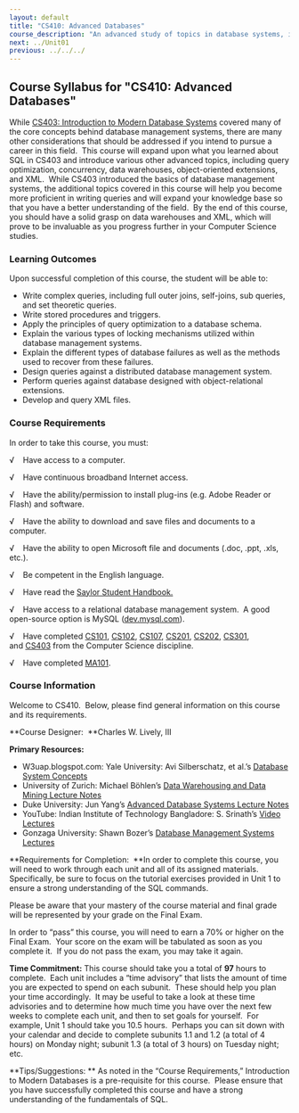 ```yaml
---
layout: default
title: "CS410: Advanced Databases"
course_description: "An advanced study of topics in database systems, including query optimization, concurrency, data warehouses, object-oriented extensions, and XML."
next: ../Unit01
previous: ../../../
---
```

Course Syllabus for "CS410: Advanced Databases"
-----------------------------------------------

While [CS403: Introduction to Modern Database
Systems](http://www.saylor.org/courses/cs403/) covered many of the core
concepts behind database management systems, there are many other
considerations that should be addressed if you intend to pursue a career
in this field.  This course will expand upon what you learned about SQL
in CS403 and introduce various other advanced topics, including query
optimization, concurrency, data warehouses, object-oriented extensions,
and XML.  While CS403 introduced the basics of database management
systems, the additional topics covered in this course will help you
become more proficient in writing queries and will expand your knowledge
base so that you have a better understanding of the field.  By the end
of this course, you should have a solid grasp on data warehouses and
XML, which will prove to be invaluable as you progress further in your
Computer Science studies.

### Learning Outcomes

Upon successful completion of this course, the student will be able to:

-   Write complex queries, including full outer joins, self-joins, sub
    queries, and set theoretic queries.
-   Write stored procedures and triggers.
-   Apply the principles of query optimization to a database schema.
-   Explain the various types of locking mechanisms utilized within
    database management systems.
-   Explain the different types of database failures as well as the
    methods used to recover from these failures.
-   Design queries against a distributed database management system.
-   Perform queries against database designed with object-relational
    extensions.
-   Develop and query XML files.

### Course Requirements

In order to take this course, you must:  
  
 √    Have access to a computer.  
  
 √    Have continuous broadband Internet access.  
  
 √    Have the ability/permission to install plug-ins (e.g. Adobe Reader
or Flash) and software.  
  
 √    Have the ability to download and save files and documents to a
computer.  
  
 √    Have the ability to open Microsoft file and documents (.doc, .ppt,
.xls, etc.).  
  
 √    Be competent in the English language.  
  
 √    Have read the [Saylor Student
Handbook.](https://resources.saylor.org/wwwresources/archived/site/wp-content/uploads/2012/05/Saylor-StudentHandbook.pdf)  
  
 √    Have access to a relational database management system.  A good
open-source option is MySQL ([dev.mysql.com](http://dev.mysql.com)).  
  
 √    Have completed [CS101](http://www.saylor.org/courses/cs101/),
[CS102](http://www.saylor.org/courses/cs102/),
[CS107](http://www.saylor.org/courses/cs107/),
[CS201](http://www.saylor.org/courses/cs201/),
[CS202](http://www.saylor.org/courses/cs202/),
[CS301](http://www.saylor.org/courses/cs301/),
and [CS403](http://www.saylor.org/courses/cs403/) from the Computer
Science discipline.  
  
 √    Have completed [MA101](http://www.saylor.org/courses/ma101-exc).

### Course Information

Welcome to CS410.  Below, please find general information on this course
and its requirements. 

**Course Designer:  **Charles W. Lively, III

**Primary Resources:**

-   W3uap.blogspot.com: Yale University: Avi Silberschatz, et al.’s
    [Database System
    Concepts](http://w3uap.blogspot.com/2010/08/database-system-concepts-avi.html)
-   University of Zurich: Michael Böhlen’s [Data Warehousing and Data
    Mining Lecture
    Notes](https://files.ifi.uzh.ch/boehlen/dis/teaching/DWDM08/#Lectures)
-   Duke University: Jun Yang’s [Advanced Database Systems Lecture
    Notes](http://www.cs.duke.edu/courses/spring05/cps216/LectureNotes.html)
-   YouTube: Indian Institute of Technology Bangladore: S. Srinath’s
    [Video Lectures](http://www.youtube.com/watch?v=GYQZpYEaNvk)
-   Gonzaga University: Shawn Bozer’s [Database Management Systems
    Lectures](http://www.cs.gonzaga.edu/~bowers/courses/cpsc421-f09/)

**Requirements for Completion:  **In order to complete this course, you
will need to work through each unit and all of its assigned materials. 
Specifically, be sure to focus on the tutorial exercises provided in
Unit 1 to ensure a strong understanding of the SQL commands.

Please be aware that your mastery of the course material and final grade
will be represented by your grade on the Final Exam.

In order to “pass” this course, you will need to earn a 70% or higher on
the Final Exam.  Your score on the exam will be tabulated as soon as you
complete it.  If you do not pass the exam, you may take it again.

**Time Commitment:** This course should take you a total of **97** hours
to complete.  Each unit includes a “time advisory” that lists the amount
of time you are expected to spend on each subunit.  These should help
you plan your time accordingly.  It may be useful to take a look at
these time advisories and to determine how much time you have over the
next few weeks to complete each unit, and then to set goals for
yourself.  For example, Unit 1 should take you 10.5 hours.  Perhaps you
can sit down with your calendar and decide to complete subunits 1.1 and
1.2 (a total of 4 hours) on Monday night; subunit 1.3 (a total of 3
hours) on Tuesday night; etc.

**Tips/Suggestions: ** As noted in the “Course Requirements,”
Introduction to Modern Databases is a pre-requisite for this course. 
Please ensure that you have successfully completed this course and have
a strong understanding of the fundamentals of SQL.
